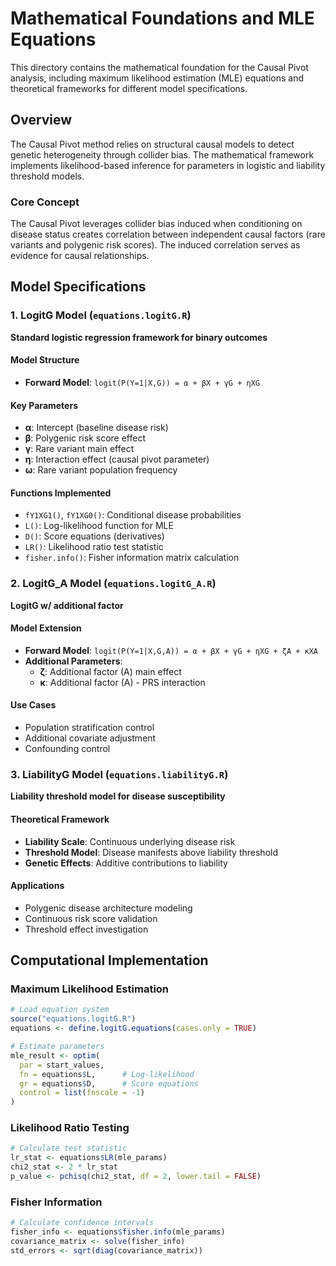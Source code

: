 # Mathematical Foundations and MLE Equations

This directory contains the mathematical foundation for the Causal Pivot analysis, including maximum likelihood estimation (MLE) equations and theoretical frameworks for different model specifications.

## Overview

The Causal Pivot method relies on structural causal models to detect genetic heterogeneity through collider bias. The mathematical framework implements likelihood-based inference for parameters in logistic and liability threshold models.

### Core Concept
The Causal Pivot leverages collider bias induced when conditioning on disease status creates correlation between independent causal factors (rare variants and polygenic risk scores). The induced correlation serves as evidence for causal relationships.

## Model Specifications

### 1. LogitG Model (`equations.logitG.R`)
**Standard logistic regression framework for binary outcomes**

#### Model Structure
- **Forward Model**: `logit(P(Y=1|X,G)) = α + βX + γG + ηXG`

#### Key Parameters
- **α**: Intercept (baseline disease risk)
- **β**: Polygenic risk score effect
- **γ**: Rare variant main effect  
- **η**: Interaction effect (causal pivot parameter)
- **ω**: Rare variant population frequency

#### Functions Implemented
- `fY1XG1()`, `fY1XG0()`: Conditional disease probabilities
- `L()`: Log-likelihood function for MLE
- `D()`: Score equations (derivatives)
- `LR()`: Likelihood ratio test statistic
- `fisher.info()`: Fisher information matrix calculation

### 2. LogitG_A Model (`equations.logitG_A.R`)
**LogitG w/ additional factor**

#### Model Extension
- **Forward Model**: `logit(P(Y=1|X,G,A)) = α + βX + γG + ηXG + ζA + κXA`
- **Additional Parameters**:
  - **ζ**: Additional factor (A) main effect
  - **κ**: Additional factor (A) - PRS interaction

#### Use Cases
- Population stratification control
- Additional covariate adjustment
- Confounding control

### 3. LiabilityG Model (`equations.liabilityG.R`)
**Liability threshold model for disease susceptibility**

#### Theoretical Framework
- **Liability Scale**: Continuous underlying disease risk
- **Threshold Model**: Disease manifests above liability threshold
- **Genetic Effects**: Additive contributions to liability

#### Applications
- Polygenic disease architecture modeling
- Continuous risk score validation
- Threshold effect investigation

## Computational Implementation

### Maximum Likelihood Estimation
```r
# Load equation system
source("equations.logitG.R")
equations <- define.logitG.equations(cases.only = TRUE)

# Estimate parameters
mle_result <- optim(
  par = start_values,
  fn = equations$L,      # Log-likelihood
  gr = equations$D,      # Score equations
  control = list(fnscale = -1)
)
```

### Likelihood Ratio Testing
```r
# Calculate test statistic
lr_stat <- equations$LR(mle_params)
chi2_stat <- 2 * lr_stat
p_value <- pchisq(chi2_stat, df = 2, lower.tail = FALSE)
```

### Fisher Information
```r
# Calculate confidence intervals
fisher_info <- equations$fisher.info(mle_params)
covariance_matrix <- solve(fisher_info)
std_errors <- sqrt(diag(covariance_matrix))
```